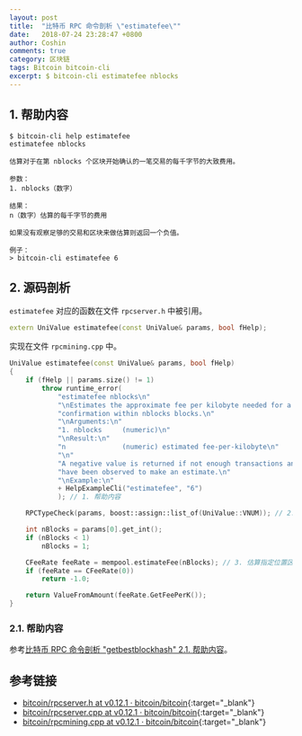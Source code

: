 ```yaml
---
layout: post
title:  "比特币 RPC 命令剖析 \"estimatefee\""
date:   2018-07-24 23:28:47 +0800
author: Coshin
comments: true
category: 区块链
tags: Bitcoin bitcoin-cli
excerpt: $ bitcoin-cli estimatefee nblocks
---
```

## 1. 帮助内容

```shell
$ bitcoin-cli help estimatefee
estimatefee nblocks

估算对于在第 nblocks 个区块开始确认的一笔交易的每千字节的大致费用。

参数：
1. nblocks（数字）

结果：
n（数字）估算的每千字节的费用

如果没有观察足够的交易和区块来做估算则返回一个负值。

例子：
> bitcoin-cli estimatefee 6
```

## 2. 源码剖析

`estimatefee` 对应的函数在文件 `rpcserver.h` 中被引用。

```cpp
extern UniValue estimatefee(const UniValue& params, bool fHelp);
```

实现在文件 `rpcmining.cpp` 中。

```cpp
UniValue estimatefee(const UniValue& params, bool fHelp)
{
    if (fHelp || params.size() != 1)
        throw runtime_error(
            "estimatefee nblocks\n"
            "\nEstimates the approximate fee per kilobyte needed for a transaction to begin\n"
            "confirmation within nblocks blocks.\n"
            "\nArguments:\n"
            "1. nblocks     (numeric)\n"
            "\nResult:\n"
            "n              (numeric) estimated fee-per-kilobyte\n"
            "\n"
            "A negative value is returned if not enough transactions and blocks\n"
            "have been observed to make an estimate.\n"
            "\nExample:\n"
            + HelpExampleCli("estimatefee", "6")
            ); // 1. 帮助内容

    RPCTypeCheck(params, boost::assign::list_of(UniValue::VNUM)); // 2. RPC 类型检测

    int nBlocks = params[0].get_int();
    if (nBlocks < 1)
        nBlocks = 1;

    CFeeRate feeRate = mempool.estimateFee(nBlocks); // 3. 估算指定位置区块的交易费并返回
    if (feeRate == CFeeRate(0))
        return -1.0;

    return ValueFromAmount(feeRate.GetFeePerK());
}
```

### 2.1. 帮助内容

参考[比特币 RPC 命令剖析 "getbestblockhash" 2.1. 帮助内容](/blog/2018/05/bitcoin-rpc-command-getbestblockhash.html#21-帮助内容)。

## 参考链接

* [bitcoin/rpcserver.h at v0.12.1 · bitcoin/bitcoin](https://github.com/bitcoin/bitcoin/blob/v0.12.1/src/rpcserver.h){:target="_blank"}
* [bitcoin/rpcserver.cpp at v0.12.1 · bitcoin/bitcoin](https://github.com/bitcoin/bitcoin/blob/v0.12.1/src/rpcserver.cpp){:target="_blank"}
* [bitcoin/rpcmining.cpp at v0.12.1 · bitcoin/bitcoin](https://github.com/bitcoin/bitcoin/blob/v0.12.1/src/rpcmining.cpp){:target="_blank"}
